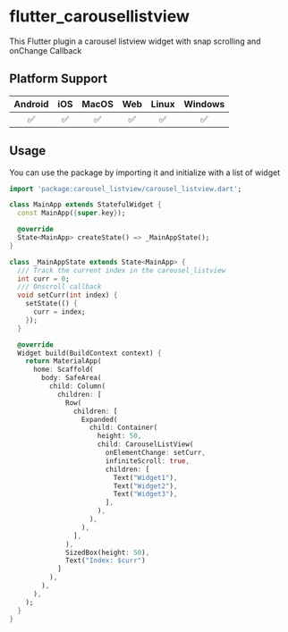 # flutter_carousellistview


This Flutter plugin a carousel listview widget with snap scrolling and onChange Callback

## Platform Support

| Android |  iOS  | MacOS |  Web  | Linux | Windows |
| :-----: | :---: | :---: | :---: | :---: | :-----: |
|✅|✅|✅|✅|✅|✅|

## Usage

You can use the package by importing it and initialize with a list of widget

```dart
import 'package:carousel_listview/carousel_listview.dart';

class MainApp extends StatefulWidget {
  const MainApp({super.key});

  @override
  State<MainApp> createState() => _MainAppState();
}

class _MainAppState extends State<MainApp> {
  /// Track the current index in the carousel_listview 
  int curr = 0;
  /// Onscroll callback
  void setCurr(int index) {
    setState(() {
      curr = index;
    });
  }

  @override
  Widget build(BuildContext context) {
    return MaterialApp(
      home: Scaffold(
        body: SafeArea(
          child: Column(
            children: [
              Row(
                children: [
                  Expanded(
                    child: Container(
                      height: 50,
                      child: CarouselListView(
                        onElementChange: setCurr,
                        infiniteScroll: true,
                        children: [
                          Text("Widget1"),
                          Text("Widget2"),
                          Text("Widget3"),
                        ],
                      ),
                    ),
                  ),
                ],
              ),
              SizedBox(height: 50),
              Text("Index: $curr")
            ]
          ),
        ),
      ),
    );
  }
}

```